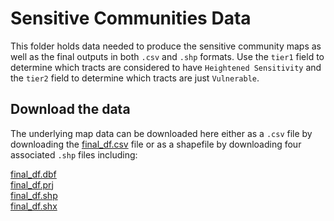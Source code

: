 # Sensitive Communities Data

This folder holds data needed to produce the sensitive community maps as well as the final outputs in both `.csv` and `.shp` formats. Use the `tier1` field to determine which tracts are considered to have `Heightened Sensitivity` and the `tier2` field to determine which tracts are just `Vulnerable`.  

## Download the data

The underlying map data can be downloaded here either as a `.csv` file by downloading the [final_df.csv](https://github.com/cci-ucb/sensitive_communities/blob/master/data/final_df.csv) file or as a shapefile by downloading four associated `.shp` files including: 

[final_df.dbf](https://github.com/cci-ucb/sensitive_communities/blob/master/data/final_df.dbf)  
[final_df.prj](https://github.com/cci-ucb/sensitive_communities/blob/master/data/final_df.prj)  
[final_df.shp](https://github.com/cci-ucb/sensitive_communities/blob/master/data/final_df.shp)  
[final_df.shx](https://github.com/cci-ucb/sensitive_communities/blob/master/data/final_df.shx)  
